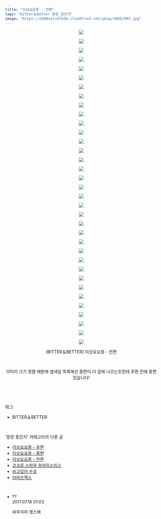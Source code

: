 ```yaml
---
title: "이상요요몽 - 전편"
tags: "bitter＆better 동방_동인지"
image: "https://d380selndl63m.cloudfront.net/ghap/3065/001.jpg"
---
```

<div class="article">
<p style="text-align: center; clear: none; float: none;"><img src="{{ site.imgserver5 }}/ghap/3065/001.jpg"/></p>
<p style="text-align: center; clear: none; float: none;"><img src="{{ site.imgserver5 }}/ghap/3065/002.jpg"/></p>
<p style="text-align: center; clear: none; float: none;"><img src="{{ site.imgserver5 }}/ghap/3065/003.jpg"/></p>
<p style="text-align: center; clear: none; float: none;"><img src="{{ site.imgserver5 }}/ghap/3065/004.jpg"/></p>
<p style="text-align: center; clear: none; float: none;"><img src="{{ site.imgserver5 }}/ghap/3065/005.jpg"/></p>
<p style="text-align: center; clear: none; float: none;"><img src="{{ site.imgserver5 }}/ghap/3065/006.jpg"/></p>
<p style="text-align: center; clear: none; float: none;"><img src="{{ site.imgserver5 }}/ghap/3065/007.jpg"/></p>
<p style="text-align: center; clear: none; float: none;"><img src="{{ site.imgserver5 }}/ghap/3065/008.jpg"/></p>
<p style="text-align: center; clear: none; float: none;"><img src="{{ site.imgserver5 }}/ghap/3065/009.jpg"/></p>
<p style="text-align: center; clear: none; float: none;"><img src="{{ site.imgserver5 }}/ghap/3065/010.jpg"/></p>
<p style="text-align: center; clear: none; float: none;"><img src="{{ site.imgserver5 }}/ghap/3065/011.jpg"/></p>
<p style="text-align: center; clear: none; float: none;"><img src="{{ site.imgserver5 }}/ghap/3065/012.jpg"/></p>
<p style="text-align: center; clear: none; float: none;"><img src="{{ site.imgserver5 }}/ghap/3065/013.jpg"/></p>
<p style="text-align: center; clear: none; float: none;"><img src="{{ site.imgserver5 }}/ghap/3065/014.jpg"/></p>
<p style="text-align: center; clear: none; float: none;"><img src="{{ site.imgserver5 }}/ghap/3065/015.jpg"/></p>
<p style="text-align: center; clear: none; float: none;"><img src="{{ site.imgserver5 }}/ghap/3065/016.jpg"/></p>
<p style="text-align: center; clear: none; float: none;"><img src="{{ site.imgserver5 }}/ghap/3065/017.jpg"/></p>
<p style="text-align: center; clear: none; float: none;"><img src="{{ site.imgserver5 }}/ghap/3065/018.jpg"/></p>
<p style="text-align: center; clear: none; float: none;"><img src="{{ site.imgserver5 }}/ghap/3065/019.jpg"/></p>
<p style="text-align: center; clear: none; float: none;"><img src="{{ site.imgserver5 }}/ghap/3065/020.jpg"/></p>
<p style="text-align: center; clear: none; float: none;"><img src="{{ site.imgserver5 }}/ghap/3065/021.jpg"/></p>
<p style="text-align: center; clear: none; float: none;"><img src="{{ site.imgserver5 }}/ghap/3065/022.jpg"/></p>
<p style="text-align: center; clear: none; float: none;"><img src="{{ site.imgserver5 }}/ghap/3065/023.jpg"/></p>
<p style="text-align: center; clear: none; float: none;"><img src="{{ site.imgserver5 }}/ghap/3065/024.jpg"/></p>
<p style="text-align: center; clear: none; float: none;"><img src="{{ site.imgserver5 }}/ghap/3065/025.jpg"/></p>
<p style="text-align: center; clear: none; float: none;"><img src="{{ site.imgserver5 }}/ghap/3065/026.jpg"/></p>
<p style="text-align: center; clear: none; float: none;"><img src="{{ site.imgserver5 }}/ghap/3065/027.jpg"/></p>
<p style="text-align: center; clear: none; float: none;"><img src="{{ site.imgserver5 }}/ghap/3065/028.jpg"/></p>
<p style="text-align: center; clear: none; float: none;"><img src="{{ site.imgserver5 }}/ghap/3065/029.jpg"/></p>
<p style="text-align: center; clear: none; float: none;"><img src="{{ site.imgserver5 }}/ghap/3065/030.jpg"/></p>
<p style="text-align: center; clear: none; float: none;"><img src="{{ site.imgserver5 }}/ghap/3065/031.jpg"/></p>
<p style="text-align: center; clear: none; float: none;"><img src="{{ site.imgserver5 }}/ghap/3065/032.jpg"/></p>
<p style="text-align: center; clear: none; float: none;"><img src="{{ site.imgserver5 }}/ghap/3065/033.jpg"/></p>
<p style="text-align: center; clear: none; float: none;"><img src="{{ site.imgserver5 }}/ghap/3065/034.jpg"/></p>
<p style="text-align: center; clear: none; float: none;"><img src="{{ site.imgserver5 }}/ghap/3065/035.jpg"/></p>
<p style="text-align: center; clear: none; float: none;">[BITTER＆BETTER] 이상요요몽 - 전편</p>
<p style="text-align: center; clear: none; float: none;"><br/></p>
<p style="text-align: center; clear: none; float: none;">이미지 크기 정렬 때문에 썸네일 목록에선 중편이 더 앞에 나오는듯한데 후편 전에 중편 있습니다!</p>
<p><br/></p>
</div><br/>
<div class="tagTrail">
<p>태그: </p>
<ul>
<li>BITTER＆BETTER</li>
</ul>
</div><br/>
<div class="another">
<p>'동방 동인지' 카테고리의 다른 글</p>
<ul>
<li><a href="/ghap_3067">이상요요몽 - 후편</a></li>
<li><a href="/ghap_3066">이상요요몽 - 중편</a></li>
<li><a href="/ghap_3065">이상요요몽 - 전편</a></li>
<li><a href="/ghap_3064">코코로 스마일 프라이스리스</a></li>
<li><a href="/ghap_3063">보고있어 순호</a></li>
<li><a href="/ghap_3062">아마즈맥스</a></li>
</ul>
</div><br/>
<div class="cb_module cb_fluid">
<div class="cb_wrt cb_profile">
<div class="comment">
<ul>
<li class="cb_thumb_off" id="comment15038146">
<div class="cb_comment_area">
<div class="cb_info_area">
<div class="cb_section">
<span class="cb_nick_name">??</span>
</div>
<div class="cb_section">
<span class="cb_date">2017.07.18 01:03 </span>
</div>
</div>
<div class="cb_dsc_comment">
<p class="cb_dsc">
											싸우지마 섻스해
										</p>
</div>
</div></li>
</ul>
</div>
</div><!-- commentList close -->
</div><br/>
